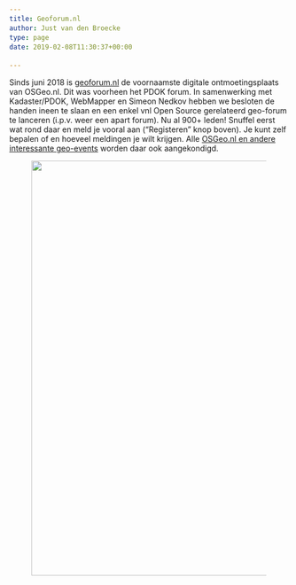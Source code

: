 ```yaml
---
title: Geoforum.nl
author: Just van den Broecke
type: page
date: 2019-02-08T11:30:37+00:00

---
```

Sinds juni 2018 is [geoforum.nl][1] de voornaamste digitale ontmoetingsplaats van OSGeo.nl. Dit was voorheen het PDOK forum. In samenwerking met Kadaster/PDOK, WebMapper en Simeon Nedkov hebben we besloten de handen ineen te slaan en een enkel vnl Open Source gerelateerd geo-forum te lanceren (i.p.v. weer een apart forum). Nu al 900+ leden! Snuffel eerst wat rond daar en meld je vooral aan (&#8220;Registeren&#8221; knop boven). Je kunt zelf bepalen of en hoeveel meldingen je wilt krijgen. Alle [OSGeo.nl en andere interessante geo-events][2] worden daar ook aangekondigd. 

<div class="wp-block-image">
  <figure class="aligncenter"><a href="https://geoforum.nl" target="_blank" rel="noreferrer noopener"><img loading="lazy" width="1024" height="749" src="/uploads/2019/02/geoforum-1024x749.jpg" alt="" class="wp-image-2083" srcset="/uploads/2019/02/geoforum.jpg 1024w, /uploads/2019/02/geoforum-300x219.jpg 300w, /uploads/2019/02/geoforum-768x562.jpg 768w, /uploads/2019/02/geoforum-150x110.jpg 150w" sizes="(max-width: 1024px) 100vw, 1024px" /></a></figure>
</div>

 [1]: https://geoforum.nl/
 [2]: https://geoforum.nl/c/events